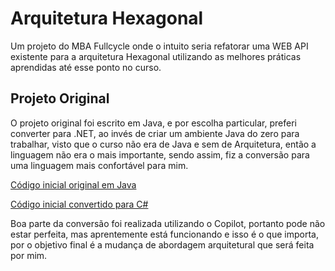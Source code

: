 # Arquitetura Hexagonal
Um projeto do MBA Fullcycle onde o intuito seria refatorar uma WEB API existente para a arquitetura Hexagonal utilizando as melhores práticas aprendidas até esse ponto no curso.

## Projeto Original
O projeto original foi escrito em Java, e por escolha particular, preferi converter para .NET, ao invés de criar um ambiente Java do zero para trabalhar, visto que o curso não era de Java e sem de Arquitetura, então a linguagem não era o mais importante, sendo assim, fiz a conversão para uma linguagem mais confortável para mim.

[Código inicial original em Java](https://github.com/devfullcycle/MBA-hexagonal-architecture)

[Código inicial convertido para C#](https://github.com/ivanclay/hexagonal-arch-mba/tree/conversao-inicial)

Boa parte da conversão foi realizada utilizando o Copilot, portanto pode não estar perfeita, mas aprentemente está funcionando e isso é o que importa, por o objetivo final é a mudança de abordagem arquitetural que será feita por mim.